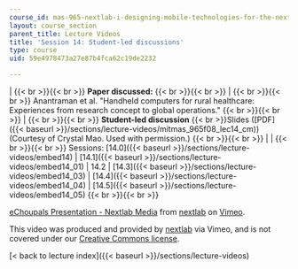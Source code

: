 ```yaml
---
course_id: mas-965-nextlab-i-designing-mobile-technologies-for-the-next-billion-users-fall-2008
layout: course_section
parent_title: Lecture Videos
title: 'Session 14: Student-led discussions'
type: course
uid: 59e4978473a27e87b4fca62c19de2232

---
```


|  {{< br >}}{{< br >}} **Paper discussed:** {{< br >}}{{< br >}}  |  {{< br >}}{{< br >}} Anantraman et al. "Handheld computers for rural healthcare: Experiences from research concept to global operations." {{< br >}}{{< br >}}  |  {{< br >}}{{< br >}} **Student-led discussion**  {{< br >}}Slides ([PDF]({{< baseurl >}}/sections/lecture-videos/mitmas_965f08_lec14_cm)) (Courtesy of Crystal Mao. Used with permission.) {{< br >}}{{< br >}}  |
|  {{< br >}}{{< br >}} Sessions: [14.0]({{< baseurl >}}/sections/lecture-videos/embed14) &#124; [14.1]({{< baseurl >}}/sections/lecture-videos/embed14_01) &#124; 14.2 &#124; [14.3]({{< baseurl >}}/sections/lecture-videos/embed14_03) &#124; [14.4]({{< baseurl >}}/sections/lecture-videos/embed14_04) &#124; [14.5]({{< baseurl >}}/sections/lecture-videos/embed14_05) {{< br >}}{{< br >}}  

[eChoupals Presentation - Nextlab Media](https://vimeo.com/3202777) from [nextlab](https://vimeo.com/3202777) on [Vimeo](https://vimeo.com).

This video was produced and provided by [nextlab](http://vimeo.com/nextlab) via Vimeo, and is not covered under our [Creative Commons license](/terms/#cc).

[< back to lecture index]({{< baseurl >}}/sections/lecture-videos)